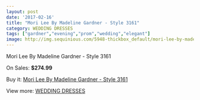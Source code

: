```yaml
---
layout: post
date: '2017-02-16'
title: "Mori Lee By Madeline Gardner - Style 3161"
category: WEDDING DRESSES
tags: ["gardner","evening","prom","wedding","elegant"]
image: http://img.sequinious.com/5948-thickbox_default/mori-lee-by-madeline-gardner-style-3161.jpg
---
```

Mori Lee By Madeline Gardner - Style 3161

On Sales: **$274.99**
<a href="https://www.sequinious.com/wedding-dresses/2455-mori-lee-by-madeline-gardner-style-3161.html"><amp-img layout="responsive" width="600" height="600" src="//img.sequinious.com/5948-thickbox_default/mori-lee-by-madeline-gardner-style-3161.jpg" alt="Mori Lee By Madeline Gardner - Style 3161 0" /></a>
<a href="https://www.sequinious.com/wedding-dresses/2455-mori-lee-by-madeline-gardner-style-3161.html"><amp-img layout="responsive" width="600" height="600" src="//img.sequinious.com/5950-thickbox_default/mori-lee-by-madeline-gardner-style-3161.jpg" alt="Mori Lee By Madeline Gardner - Style 3161 1" /></a>
<a href="https://www.sequinious.com/wedding-dresses/2455-mori-lee-by-madeline-gardner-style-3161.html"><amp-img layout="responsive" width="600" height="600" src="//img.sequinious.com/5949-thickbox_default/mori-lee-by-madeline-gardner-style-3161.jpg" alt="Mori Lee By Madeline Gardner - Style 3161 2" /></a>

Buy it: [Mori Lee By Madeline Gardner - Style 3161](https://www.sequinious.com/wedding-dresses/2455-mori-lee-by-madeline-gardner-style-3161.html "Mori Lee By Madeline Gardner - Style 3161")

View more: [WEDDING DRESSES](https://www.sequinious.com/2-wedding-dresses "WEDDING DRESSES")